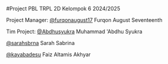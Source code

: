 #Project PBL TRPL 2D Kelompok 6 2024/2025

Project Manager: [@furqonaugust17](https://github.com/furqonaugust17) Furqon August Seventeenth

Tim Project:
[@Abdhusyukra](https://github.com/Abdhusyukra) Muhammad 'Abdhu Syukra

[@sarahsbrna](https://github.com/sarahsbrna) Sarah Sabrina

[@kayabadesu](https://github.com/kayabadesu) Faiz Altamis Akhyar
